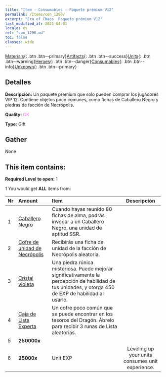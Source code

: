 ```yaml
---
title: "Item - Consumables - Paquete prémium V12"
permalink: /Items/con_1290/
excerpt: "Era of Chaos  Paquete prémium V12"
last_modified_at: 2021-04-01
locale: es
ref: "con_1290.md"
toc: false
classes: wide
---
```

 [Materials](/es/Items/){: .btn .btn--primary}[Artifacts](/es/Items/Artifacts/){: .btn .btn--success}[Units](/es/Items/Units/){: .btn .btn--warning}[Heroes](/es/Items/Heroes/){: .btn .btn--danger}[Consumables](/es/Items/Consumables/){: .btn .btn--info}[Unknown](/es/Items/Unknown/){: .btn .btn--primary}

## Detalles
 **Descripción:** Un paquete prémium que solo pueden comprar los jugadores VIP 12. Contiene objetos poco comunes, como fichas de Caballero Negro y piedras de facción de Necrópolis.

 **Quality:** <span style="color: #DA70D6">OK</span>

 **Type:** Gift

## Gather

  None

## This item contains:

 **Required Level to open:** 1

 1 You would get **ALL** items  from:

  | Nr | Amount |     Item    | Descripción |
  |:---|:-------|:------------|:-----------:|
  | 1 | [Caballero Negro](/es/Items/unt_213/) | Cuando hayas reunido 80 fichas de alma, podrás invocar a un Caballero Negro, una unidad de aptitud SSR. | 
  | 2 | [Cofre de unidad de Necrópolis](/es/Items/con_1271/) | Recibirás una ficha de unidad de la facción de Necrópolis aleatoria. | 
  | 3 | [Cristal violeta](/es/Items/con_720/) | Una piedra rúnica misteriosa. Puede mejorar significativamente la percepción de habilidad de tus unidades, y otorga 450 de EXP de habilidad al usarlo. | 
  | 4 | [Caja de Lista Experta](/es/Items/con_760/) | Un cofre poco común que se puede encontrar en los tesoros del Dragón. Ábrelo para recibir 3 runas de Lista aleatorias. | 
  | 5 |  **250000x** | <i class="fas fa-coins"/> |  | 
  | 6 |  **25000x** | Unit EXP | Leveling up your units consumes unit experience.  | 
